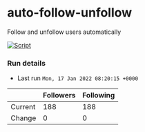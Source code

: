 # auto-follow-unfollow
Follow and unfollow users automatically

[![Script](https://github.com/fbiego/auto-follow-unfollow/actions/workflows/main.yml/badge.svg)](https://github.com/fbiego/auto-follow-unfollow/actions/workflows/main.yml)
### Run details
- Last run `Mon, 17 Jan 2022 08:20:15 +0000`

|  | Followers | Following |
| - | --------- | --------- |
| Current | 188 | 188 |
| Change | 0 | 0|
